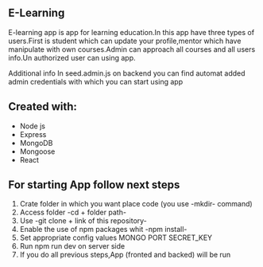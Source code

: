 <h2>E-Learning</h2>
E-learning app is app for learning education.In this app have three types of users.First is student which can update your profile,mentor which have manipulate with own courses.Admin can approach all courses and all users info.Un authorized user can using app.

Additional info
In seed.admin.js on backend you can find automat added admin credentials with which you can start using app

 <h2>Created with:</h2>
  <ul>
  <li>Node js</li>
  <li>Express</li>
  <li>MongoDB</li>
   <li>Mongoose</li>
   <li>React</li>
  </ul>

<h2>For starting App follow next steps</h2>

<ol>
<li>Crate folder in which you want place code (you use -mkdir- command)</li>
<li>Access folder  -cd + folder path- </li>
<li>Use  -git clone + link of this repository-</li>
<li>Enable the use of npm packages whit -npm install-</li>
<li>Set appropriate config values MONGO PORT SECRET_KEY</li>
<li>Run npm run dev on server side</li>
<li>If you do all previous steps,App (fronted and backed) will be run</li> 
<ol>
